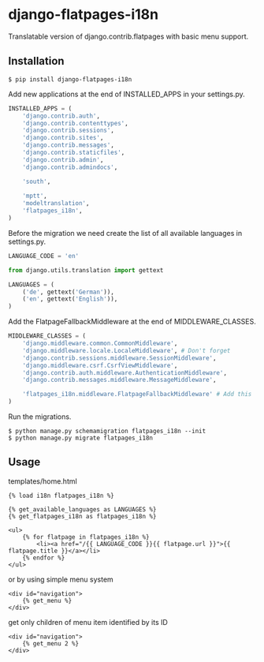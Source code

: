 django-flatpages-i18n
=====================

Translatable version of django.contrib.flatpages with basic menu support.

Installation
-------------

```
$ pip install django-flatpages-i18n
```

Add new applications at the end of INSTALLED_APPS in your settings.py.

```python
INSTALLED_APPS = (
    'django.contrib.auth',
    'django.contrib.contenttypes',
    'django.contrib.sessions',
    'django.contrib.sites',
    'django.contrib.messages',
    'django.contrib.staticfiles',
    'django.contrib.admin',
    'django.contrib.admindocs',

    'south',
    
    'mptt',
    'modeltranslation',
    'flatpages_i18n',
)
```

Before the migration we need create the list of all available languages in settings.py.

```python
LANGUAGE_CODE = 'en'

from django.utils.translation import gettext

LANGUAGES = (
    ('de', gettext('German')),
    ('en', gettext('English')),
)
```

Add the FlatpageFallbackMiddleware at the end of MIDDLEWARE_CLASSES.

```python
MIDDLEWARE_CLASSES = (
    'django.middleware.common.CommonMiddleware',
    'django.middleware.locale.LocaleMiddleware', # Don't forget
    'django.contrib.sessions.middleware.SessionMiddleware',
    'django.middleware.csrf.CsrfViewMiddleware',
    'django.contrib.auth.middleware.AuthenticationMiddleware',
    'django.contrib.messages.middleware.MessageMiddleware',

    'flatpages_i18n.middleware.FlatpageFallbackMiddleware' # Add this
)
```

Run the migrations.

```
$ python manage.py schemamigration flatpages_i18n --init
$ python manage.py migrate flatpages_i18n
```


Usage
------

templates/home.html

```
{% load i18n flatpages_i18n %}

{% get_available_languages as LANGUAGES %}
{% get_flatpages_i18n as flatpages_i18n %}

<ul>
    {% for flatpage in flatpages_i18n %}
        <li><a href="/{{ LANGUAGE_CODE }}{{ flatpage.url }}">{{ flatpage.title }}</a></li>
    {% endfor %}
</ul>
```

or by using simple menu system

```
<div id="navigation">
    {% get_menu %}
</div>
```

get only children of menu item identified by its ID

```
<div id="navigation">
    {% get_menu 2 %}
</div>    
```
